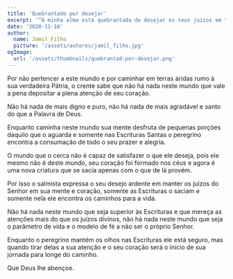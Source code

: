 ```yaml
---
title: 'Quebrantado por desejar'
excerpt: '“A minha alma está quebrantada de desejar os teus juízos em todo o tempo” – Salmos 119.20'
date: '2020-11-18'
author:
  name: Jamil Filho
  picture: '/assets/autores/jamil_filho.jpg'
ogImage:
  url: '/assets/thumbnails/quebrantad-por-desejar.png'
---
```


Por não pertencer a este mundo e por caminhar em terras áridas rumo à sua verdadeira Pátria, o crente sabe que não há nada neste mundo que vale a pena depositar a plena atenção de seu coração.

Não há nada de mais digno e puro, não há nada de mais agradável e santo do que a Palavra de Deus. 

Enquanto caminha neste mundo sua mente desfruta de pequenas porções daquilo que o aguarda e somente nas Escrituras Santas o peregrino encontra a consumação de todo o seu prazer e alegria.

O mundo que o cerca não é capaz de satisfazer o que ele deseja, pois ele mesmo não é deste mundo, seu coração foi formado nos céus e agora é uma nova criatura que se sacia apenas com o que de lá provém.

Por isso o salmista expressa o seu desejo ardente em manter os juízos do Senhor em sua mente e coração, somente as Escrituras o saciam e somente nela ele encontra os caminhos para a vida.

Não há nada neste mundo que seja superior às Escrituras e que mereça as atenções mais do que os juízos divinos, não há nada neste mundo que seja o parâmetro de vida e o modelo de fé a não ser o próprio Senhor.

Enquanto o peregrino mantém os olhos nas Escrituras ele está seguro, mas quando tirar delas a sua atenção e o seu coração será o início de sua jornada para longe do caminho.

Que Deus lhe abençoe.